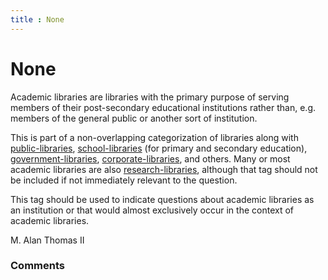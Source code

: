 ```yaml
---
title : None
---
```

None
=====================
Academic libraries are libraries with the primary purpose of serving
members of their post-secondary educational institutions rather than,
e.g. members of the general public or another sort of institution.

This is part of a non-overlapping categorization of libraries along with
[public-libraries](/questions/tagged/public-libraries "show questions tagged 'public-libraries'"),
[school-libraries](/questions/tagged/school-libraries "show questions tagged 'school-libraries'")
(for primary and secondary education),
[government-libraries](/questions/tagged/government-libraries "show questions tagged 'government-libraries'"),
[corporate-libraries](/questions/tagged/corporate-libraries "show questions tagged 'corporate-libraries'"),
and others. Many or most academic libraries are also
[research-libraries](/questions/tagged/research-libraries "show questions tagged 'research-libraries'"),
although that tag should not be included if not immediately relevant to
the question.

This tag should be used to indicate questions about academic libraries
as an institution or that would almost exclusively occur in the context
of academic libraries.

M. Alan Thomas II

### Comments ###


